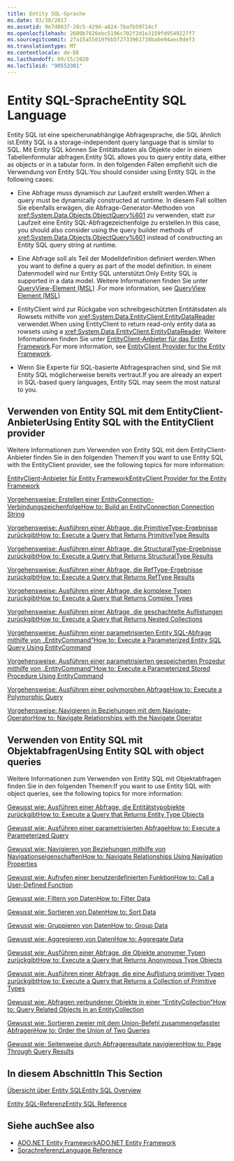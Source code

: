 ```yaml
---
title: Entity SQL-Sprache
ms.date: 03/30/2017
ms.assetid: 9e7d8837-28c5-429d-a824-7bafb59724cf
ms.openlocfilehash: 2600b7626ebc5196c702f2d1e3159fd9549227f7
ms.sourcegitcommit: 27a15a55019f6b5f2733961738babe94aec0def3
ms.translationtype: MT
ms.contentlocale: de-DE
ms.lasthandoff: 09/15/2020
ms.locfileid: "90553381"
---
```

# <a name="entity-sql-language"></a><span data-ttu-id="fd5f8-102">Entity SQL-Sprache</span><span class="sxs-lookup"><span data-stu-id="fd5f8-102">Entity SQL Language</span></span>
<span data-ttu-id="fd5f8-103">Entity SQL ist eine speicherunabhängige Abfragesprache, die SQL ähnlich ist.</span><span class="sxs-lookup"><span data-stu-id="fd5f8-103">Entity SQL is a storage-independent query language that is similar to SQL.</span></span> <span data-ttu-id="fd5f8-104">Mit Entity SQL können Sie Entitätsdaten als Objekte oder in einem Tabellenformular abfragen.</span><span class="sxs-lookup"><span data-stu-id="fd5f8-104">Entity SQL allows you to query entity data, either as objects or in a tabular form.</span></span> <span data-ttu-id="fd5f8-105">In den folgenden Fällen empfiehlt sich die Verwendung von Entity SQL:</span><span class="sxs-lookup"><span data-stu-id="fd5f8-105">You should consider using Entity SQL in the following cases:</span></span>  
  
- <span data-ttu-id="fd5f8-106">Eine Abfrage muss dynamisch zur Laufzeit erstellt werden.</span><span class="sxs-lookup"><span data-stu-id="fd5f8-106">When a query must be dynamically constructed at runtime.</span></span> <span data-ttu-id="fd5f8-107">In diesem Fall sollten Sie ebenfalls erwägen, die Abfrage-Generator-Methoden von <xref:System.Data.Objects.ObjectQuery%601> zu verwenden, statt zur Laufzeit eine Entity SQL-Abfragezeichenfolge zu erstellen.</span><span class="sxs-lookup"><span data-stu-id="fd5f8-107">In this case, you should also consider using the query builder methods of <xref:System.Data.Objects.ObjectQuery%601> instead of constructing an Entity SQL query string at runtime.</span></span>  
  
- <span data-ttu-id="fd5f8-108">Eine Abfrage soll als Teil der Modelldefinition definiert werden.</span><span class="sxs-lookup"><span data-stu-id="fd5f8-108">When you want to define a query as part of the model definition.</span></span> <span data-ttu-id="fd5f8-109">In einem Datenmodell wird nur Entity SQL unterstützt.</span><span class="sxs-lookup"><span data-stu-id="fd5f8-109">Only Entity SQL is supported in a data model.</span></span> <span data-ttu-id="fd5f8-110">Weitere Informationen finden Sie unter [QueryView-Element (MSL)](/ef/ef6/modeling/designer/advanced/edmx/msl-spec#queryview-element-msl) .</span><span class="sxs-lookup"><span data-stu-id="fd5f8-110">For more information, see [QueryView Element (MSL)](/ef/ef6/modeling/designer/advanced/edmx/msl-spec#queryview-element-msl)</span></span>  
  
- <span data-ttu-id="fd5f8-111">EntityClient wird zur Rückgabe von schreibgeschützten Entitätsdaten als Rowsets mithilfe von <xref:System.Data.EntityClient.EntityDataReader> verwendet.</span><span class="sxs-lookup"><span data-stu-id="fd5f8-111">When using EntityClient to return read-only entity data as rowsets using a <xref:System.Data.EntityClient.EntityDataReader>.</span></span> <span data-ttu-id="fd5f8-112">Weitere Informationen finden Sie unter [EntityClient-Anbieter für das Entity Framework](../entityclient-provider-for-the-entity-framework.md).</span><span class="sxs-lookup"><span data-stu-id="fd5f8-112">For more information, see [EntityClient Provider for the Entity Framework](../entityclient-provider-for-the-entity-framework.md).</span></span>  
  
- <span data-ttu-id="fd5f8-113">Wenn Sie Experte für SQL-basierte Abfragesprachen sind, sind Sie mit Entity SQL möglicherweise bereits vertraut.</span><span class="sxs-lookup"><span data-stu-id="fd5f8-113">If you are already an expert in SQL-based query languages, Entity SQL may seem the most natural to you.</span></span>  
  
## <a name="using-entity-sql-with-the-entityclient-provider"></a><span data-ttu-id="fd5f8-114">Verwenden von Entity SQL mit dem EntityClient-Anbieter</span><span class="sxs-lookup"><span data-stu-id="fd5f8-114">Using Entity SQL with the EntityClient provider</span></span>  
 <span data-ttu-id="fd5f8-115">Weitere Informationen zum Verwenden von Entity SQL mit dem EntityClient-Anbieter finden Sie in den folgenden Themen:</span><span class="sxs-lookup"><span data-stu-id="fd5f8-115">If you want to use Entity SQL with the EntityClient provider, see the following topics for more information:</span></span>  
  
 [<span data-ttu-id="fd5f8-116">EntityClient-Anbieter für Entity Framework</span><span class="sxs-lookup"><span data-stu-id="fd5f8-116">EntityClient Provider for the Entity Framework</span></span>](../entityclient-provider-for-the-entity-framework.md)  
  
 [<span data-ttu-id="fd5f8-117">Vorgehensweise: Erstellen einer EntityConnection-Verbindungszeichenfolge</span><span class="sxs-lookup"><span data-stu-id="fd5f8-117">How to: Build an EntityConnection Connection String</span></span>](../how-to-build-an-entityconnection-connection-string.md)  
  
 [<span data-ttu-id="fd5f8-118">Vorgehensweise: Ausführen einer Abfrage, die PrimitiveType-Ergebnisse zurückgibt</span><span class="sxs-lookup"><span data-stu-id="fd5f8-118">How to: Execute a Query that Returns PrimitiveType Results</span></span>](../how-to-execute-a-query-that-returns-primitivetype-results.md)  
  
 [<span data-ttu-id="fd5f8-119">Vorgehensweise: Ausführen einer Abfrage, die StructuralType-Ergebnisse zurückgibt</span><span class="sxs-lookup"><span data-stu-id="fd5f8-119">How to: Execute a Query that Returns StructuralType Results</span></span>](../how-to-execute-a-query-that-returns-structuraltype-results.md)  
  
 [<span data-ttu-id="fd5f8-120">Vorgehensweise: Ausführen einer Abfrage, die RefType-Ergebnisse zurückgibt</span><span class="sxs-lookup"><span data-stu-id="fd5f8-120">How to: Execute a Query that Returns RefType Results</span></span>](../how-to-execute-a-query-that-returns-reftype-results.md)  
  
 [<span data-ttu-id="fd5f8-121">Vorgehensweise: Ausführen einer Abfrage, die komplexe Typen zurückgibt</span><span class="sxs-lookup"><span data-stu-id="fd5f8-121">How to: Execute a Query that Returns Complex Types</span></span>](../how-to-execute-a-query-that-returns-complex-types.md)  
  
 [<span data-ttu-id="fd5f8-122">Vorgehensweise: Ausführen einer Abfrage, die geschachtelte Auflistungen zurückgibt</span><span class="sxs-lookup"><span data-stu-id="fd5f8-122">How to: Execute a Query that Returns Nested Collections</span></span>](../how-to-execute-a-query-that-returns-nested-collections.md)  
  
 [<span data-ttu-id="fd5f8-123">Vorgehensweise: Ausführen einer parametrisierten Entity SQL-Abfrage mithilfe von „EntityCommand“</span><span class="sxs-lookup"><span data-stu-id="fd5f8-123">How to: Execute a Parameterized Entity SQL Query Using EntityCommand</span></span>](../how-to-execute-a-parameterized-entity-sql-query-using-entitycommand.md)  
  
 [<span data-ttu-id="fd5f8-124">Vorgehensweise: Ausführen einer parametrisierten gespeicherten Prozedur mithilfe von „EntityCommand“</span><span class="sxs-lookup"><span data-stu-id="fd5f8-124">How to: Execute a Parameterized Stored Procedure Using EntityCommand</span></span>](../how-to-execute-a-parameterized-stored-procedure-using-entitycommand.md)  
  
 [<span data-ttu-id="fd5f8-125">Vorgehensweise: Ausführen einer polymorphen Abfrage</span><span class="sxs-lookup"><span data-stu-id="fd5f8-125">How to: Execute a Polymorphic Query</span></span>](../how-to-execute-a-polymorphic-query.md)  
  
 [<span data-ttu-id="fd5f8-126">Vorgehensweise: Navigieren in Beziehungen mit dem Navigate-Operator</span><span class="sxs-lookup"><span data-stu-id="fd5f8-126">How to: Navigate Relationships with the Navigate Operator</span></span>](../how-to-navigate-relationships-with-the-navigate-operator.md)  
  
## <a name="using-entity-sql-with-object-queries"></a><span data-ttu-id="fd5f8-127">Verwenden von Entity SQL mit Objektabfragen</span><span class="sxs-lookup"><span data-stu-id="fd5f8-127">Using Entity SQL with object queries</span></span>  
 <span data-ttu-id="fd5f8-128">Weitere Informationen zum Verwenden von Entity SQL mit Objektabfragen finden Sie in den folgenden Themen:</span><span class="sxs-lookup"><span data-stu-id="fd5f8-128">If you want to use Entity SQL with object queries, see the following topics for more information:</span></span>  
  
 <span data-ttu-id="fd5f8-129">[Gewusst wie: Ausführen einer Abfrage, die Entitätstypobjekte zurückgibt](/previous-versions/dotnet/netframework-4.0/bb738694(v=vs.100))</span><span class="sxs-lookup"><span data-stu-id="fd5f8-129">[How to: Execute a Query that Returns Entity Type Objects](/previous-versions/dotnet/netframework-4.0/bb738694(v=vs.100))</span></span>  
  
 <span data-ttu-id="fd5f8-130">[Gewusst wie: Ausführen einer parametrisierten Abfrage](/previous-versions/dotnet/netframework-4.0/bb738521(v=vs.100))</span><span class="sxs-lookup"><span data-stu-id="fd5f8-130">[How to: Execute a Parameterized Query](/previous-versions/dotnet/netframework-4.0/bb738521(v=vs.100))</span></span>  
  
 <span data-ttu-id="fd5f8-131">[Gewusst wie: Navigieren von Beziehungen mithilfe von Navigationseigenschaften](/previous-versions/dotnet/netframework-4.0/bb896321(v=vs.100))</span><span class="sxs-lookup"><span data-stu-id="fd5f8-131">[How to: Navigate Relationships Using Navigation Properties](/previous-versions/dotnet/netframework-4.0/bb896321(v=vs.100))</span></span>  
  
 <span data-ttu-id="fd5f8-132">[Gewusst wie: Aufrufen einer benutzerdefinierten Funktion](/previous-versions/dotnet/netframework-4.0/dd490951(v=vs.100))</span><span class="sxs-lookup"><span data-stu-id="fd5f8-132">[How to: Call a User-Defined Function](/previous-versions/dotnet/netframework-4.0/dd490951(v=vs.100))</span></span>  
  
 <span data-ttu-id="fd5f8-133">[Gewusst wie: Filtern von Daten](/previous-versions/dotnet/netframework-4.0/cc716755(v=vs.100))</span><span class="sxs-lookup"><span data-stu-id="fd5f8-133">[How to: Filter Data](/previous-versions/dotnet/netframework-4.0/cc716755(v=vs.100))</span></span>  
  
 <span data-ttu-id="fd5f8-134">[Gewusst wie: Sortieren von Daten](/previous-versions/dotnet/netframework-4.0/cc716784(v=vs.100))</span><span class="sxs-lookup"><span data-stu-id="fd5f8-134">[How to: Sort Data](/previous-versions/dotnet/netframework-4.0/cc716784(v=vs.100))</span></span>  
  
 <span data-ttu-id="fd5f8-135">[Gewusst wie: Gruppieren von Daten](/previous-versions/dotnet/netframework-4.0/bb896341(v=vs.100))</span><span class="sxs-lookup"><span data-stu-id="fd5f8-135">[How to: Group Data](/previous-versions/dotnet/netframework-4.0/bb896341(v=vs.100))</span></span>  
  
 <span data-ttu-id="fd5f8-136">[Gewusst wie: Aggregieren von Daten](/previous-versions/dotnet/netframework-4.0/cc716738(v=vs.100))</span><span class="sxs-lookup"><span data-stu-id="fd5f8-136">[How to: Aggregate Data](/previous-versions/dotnet/netframework-4.0/cc716738(v=vs.100))</span></span>  
  
 <span data-ttu-id="fd5f8-137">[Gewusst wie: Ausführen einer Abfrage, die Objekte anonymer Typen zurückgibt](/previous-versions/dotnet/netframework-4.0/bb738512(v=vs.100))</span><span class="sxs-lookup"><span data-stu-id="fd5f8-137">[How to: Execute a Query that Returns Anonymous Type Objects](/previous-versions/dotnet/netframework-4.0/bb738512(v=vs.100))</span></span>  
  
 <span data-ttu-id="fd5f8-138">[Gewusst wie: Ausführen einer Abfrage, die eine Auflistung primitiver Typen zurückgibt](/previous-versions/dotnet/netframework-4.0/bb738451(v=vs.100))</span><span class="sxs-lookup"><span data-stu-id="fd5f8-138">[How to: Execute a Query that Returns a Collection of Primitive Types](/previous-versions/dotnet/netframework-4.0/bb738451(v=vs.100))</span></span>  
  
 <span data-ttu-id="fd5f8-139">[Gewusst wie: Abfragen verbundener Objekte in einer "EntityCollection"](/previous-versions/dotnet/netframework-4.0/cc716708(v=vs.100))</span><span class="sxs-lookup"><span data-stu-id="fd5f8-139">[How to: Query Related Objects in an EntityCollection](/previous-versions/dotnet/netframework-4.0/cc716708(v=vs.100))</span></span>  
  
 <span data-ttu-id="fd5f8-140">[Gewusst wie: Sortieren zweier mit dem Union-Befehl zusammengefasster Abfragen](/previous-versions/dotnet/netframework-4.0/bb896299(v=vs.100))</span><span class="sxs-lookup"><span data-stu-id="fd5f8-140">[How to: Order the Union of Two Queries](/previous-versions/dotnet/netframework-4.0/bb896299(v=vs.100))</span></span>  
  
 <span data-ttu-id="fd5f8-141">[Gewusst wie: Seitenweise durch Abfrageresultate navigieren](/previous-versions/dotnet/netframework-4.0/bb738702(v=vs.100))</span><span class="sxs-lookup"><span data-stu-id="fd5f8-141">[How to: Page Through Query Results](/previous-versions/dotnet/netframework-4.0/bb738702(v=vs.100))</span></span>  
  
## <a name="in-this-section"></a><span data-ttu-id="fd5f8-142">In diesem Abschnitt</span><span class="sxs-lookup"><span data-stu-id="fd5f8-142">In This Section</span></span>  
 [<span data-ttu-id="fd5f8-143">Übersicht über Entity SQL</span><span class="sxs-lookup"><span data-stu-id="fd5f8-143">Entity SQL Overview</span></span>](entity-sql-overview.md)  
  
 [<span data-ttu-id="fd5f8-144">Entity SQL-Referenz</span><span class="sxs-lookup"><span data-stu-id="fd5f8-144">Entity SQL Reference</span></span>](entity-sql-reference.md)  
  
## <a name="see-also"></a><span data-ttu-id="fd5f8-145">Siehe auch</span><span class="sxs-lookup"><span data-stu-id="fd5f8-145">See also</span></span>

- [<span data-ttu-id="fd5f8-146">ADO.NET Entity Framework</span><span class="sxs-lookup"><span data-stu-id="fd5f8-146">ADO.NET Entity Framework</span></span>](../index.md)
- [<span data-ttu-id="fd5f8-147">Sprachreferenz</span><span class="sxs-lookup"><span data-stu-id="fd5f8-147">Language Reference</span></span>](index.md)
